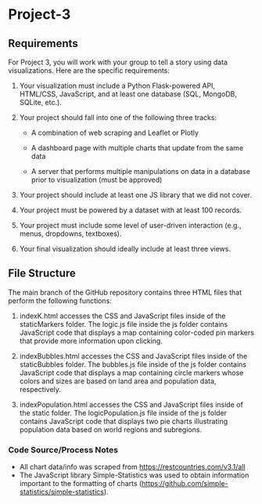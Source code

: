 # Project-3

## Requirements

For Project 3, you will work with your group to tell a story using data visualizations. Here are the specific requirements:

1. Your visualization must include a Python Flask-powered API, HTML/CSS, JavaScript, and at least one database (SQL, MongoDB, SQLite, etc.).

2. Your project should fall into one of the following three tracks:

    - A combination of web scraping and Leaflet or Plotly

    - A dashboard page with multiple charts that update from the same data

    - A server that performs multiple manipulations on data in a database prior to visualization (must be approved)

3. Your project should include at least one JS library that we did not cover.

4. Your project must be powered by a dataset with at least 100 records.

5. Your project must include some level of user-driven interaction (e.g., menus, dropdowns, textboxes).

6. Your final visualization should ideally include at least three views.

## File Structure

The main branch of the GitHub repository contains three HTML files that perform the following functions:

1. indexK.html accesses the CSS and JavaScript files inside of the staticMarkers folder. The logic.js file inside the js folder contains JavaScript code that displays a map containing color-coded pin markers that provide more information upon clicking.

2. indexBubbles.html accesses the CSS and JavaScript files inside of the staticBubbles folder. The bubbles.js file inside of the js folder contains JavaScript code that displays a map containing circle markers whose colors and sizes are based on land area and population data, respectively.

3. indexPopulation.html accesses the CSS and JavaScript files inside of the static folder. The logicPopulation.js file inside of the js folder contains JavaScript code that displays two pie charts illustrating population data based on world regions and subregions.

### Code Source/Process Notes

- All chart data/info was scraped from https://restcountries.com/v3.1/all
- The JavaScript library Simple-Statistics was used to obtain information important to the formatting of charts (https://github.com/simple-statistics/simple-statistics).
